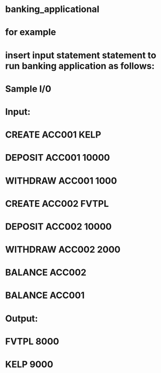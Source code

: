 # banking_applicational
# for example
# insert input statement statement to run banking application as follows:
# Sample I/0
# Input:
 # CREATE ACC001 KELP
 # DEPOSIT ACC001 10000
 # WITHDRAW ACC001 1000
 # CREATE ACC002 FVTPL
 # DEPOSIT ACC002 10000
 # WITHDRAW ACC002 2000
 # BALANCE ACC002
 # BALANCE ACC001
# Output:
 # FVTPL 8000
 # KELP 9000
